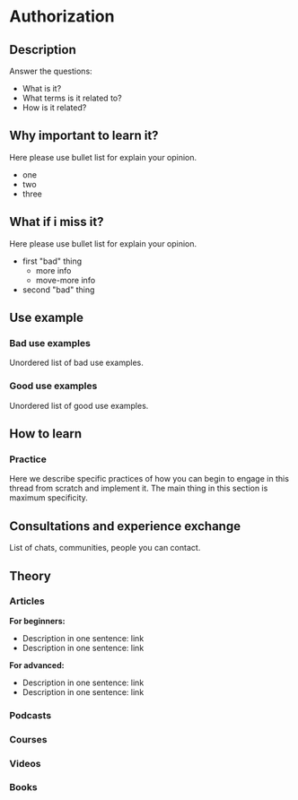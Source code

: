 # Authorization

## Description

Answer the questions:

* What is it?
* What terms is it related to?
* How is it related?

## Why important to learn it?

Here please use bullet list for explain your opinion.

* one
* two
* three

## What if i miss it?

Here please use bullet list for explain your opinion.

* first "bad" thing
  * more info
  * move-more info
* second "bad" thing

## Use example

### Bad use examples

Unordered list of bad use examples.

### Good use examples

Unordered list of good use examples.

## How to learn

### Practice

Here we describe specific practices of how you can begin to engage in this thread from scratch and implement it. The main thing in this section is maximum specificity.

## Consultations and experience exchange

List of chats, communities, people you can contact.

## Theory

### Articles

**For beginners:**

* Description in one sentence: link
* Description in one sentence: link

**For advanced:**

* Description in one sentence: link
* Description in one sentence: link

### Podcasts

### Courses

### Videos

### Books

